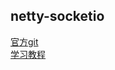 ## netty-socketio

[官方git](https://github.com/mrniko/netty-socketio)   
[学习教程](https://www.cnblogs.com/pomer-huang/p/netty-socketio.html)

